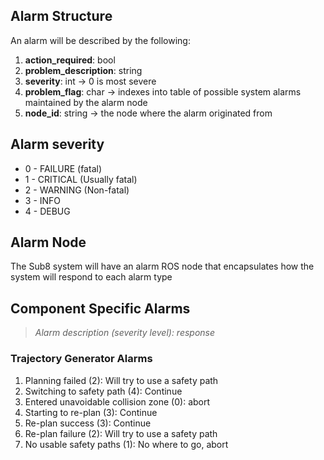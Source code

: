 ## Alarm Structure

An alarm will be described by the following: 

1. **action_required**: bool
1. **problem_description**: string
1. **severity**: int -> 0 is most severe 
1. **problem_flag**: char -> indexes into table of possible system alarms maintained by the alarm node
1. **node_id**: string -> the node where the alarm originated from 

## Alarm severity 

* 0 - FAILURE (fatal)
* 1 - CRITICAL (Usually fatal) 
* 2 - WARNING (Non-fatal) 
* 3 - INFO 
* 4 - DEBUG 

## Alarm Node

The Sub8 system will have an alarm ROS node that encapsulates how the system will respond to each 
alarm type 

## Component Specific Alarms

> _Alarm description (severity level): response_

### Trajectory Generator Alarms

1. Planning failed (2): Will try to use a safety path
1. Switching to safety path (4): Continue
1. Entered unavoidable collision zone (0): abort
1. Starting to re-plan (3): Continue
1. Re-plan success (3): Continue
1. Re-plan failure (2): Will try to use a safety path 
1. No usable safety paths (1): No where to go, abort 